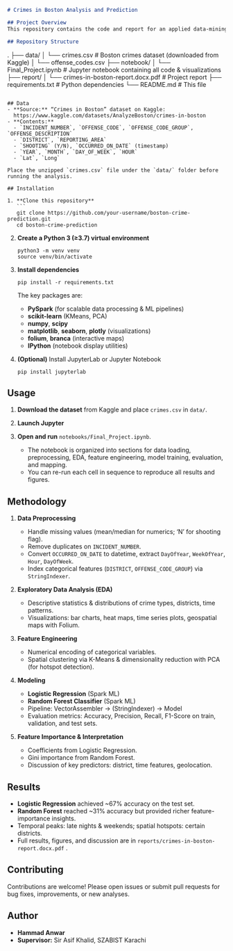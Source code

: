 ```markdown
# Crimes in Boston Analysis and Prediction

## Project Overview
This repository contains the code and report for an applied data-mining project that explores crime patterns in Boston and builds machine-learning models to predict the type of crime based on historical data. The analysis covers data preprocessing, exploratory data analysis (EDA), feature engineering, model training (Logistic Regression & Random Forest), and evaluation.

## Repository Structure
```

.
├── data/
│   └── crimes.csv               # Boston crimes dataset (downloaded from Kaggle)
│   └── offense_codes.csv
├── notebook/
│   └── Final\_Project.ipynb      # Jupyter notebook containing all code & visualizations
├── report/
│   └── crimes-in-boston-report.docx.pdf   # Project report&#x20;
├── requirements.txt             # Python dependencies
└── README.md                    # This file

````

## Data
- **Source:** “Crimes in Boston” dataset on Kaggle:  
  https://www.kaggle.com/datasets/AnalyzeBoston/crimes-in-boston  
- **Contents:**  
  - `INCIDENT_NUMBER`, `OFFENSE_CODE`, `OFFENSE_CODE_GROUP`, `OFFENSE_DESCRIPTION`  
  - `DISTRICT`, `REPORTING_AREA`  
  - `SHOOTING` (Y/N), `OCCURRED_ON_DATE` (timestamp)  
  - `YEAR`, `MONTH`, `DAY_OF_WEEK`, `HOUR`  
  - `Lat`, `Long`  

Place the unzipped `crimes.csv` file under the `data/` folder before running the analysis.

## Installation

1. **Clone this repository**  
   ```
   git clone https://github.com/your-username/boston-crime-prediction.git
   cd boston-crime-prediction
````

2. **Create a Python 3 (≥3.7) virtual environment**

   ```
   python3 -m venv venv
   source venv/bin/activate
   ```

3. **Install dependencies**

   ```
   pip install -r requirements.txt
   ```

   The key packages are:

   * **PySpark** (for scalable data processing & ML pipelines)
   * **scikit-learn** (KMeans, PCA)
   * **numpy**, **scipy**
   * **matplotlib**, **seaborn**, **plotly** (visualizations)
   * **folium**, **branca** (interactive maps)
   * **IPython** (notebook display utilities)

4. **(Optional)** Install JupyterLab or Jupyter Notebook

   ```
   pip install jupyterlab
   ```

## Usage

1. **Download the dataset** from Kaggle and place `crimes.csv` in `data/`.
2. **Launch Jupyter**
3. **Open and run** `notebooks/Final_Project.ipynb`.

   * The notebook is organized into sections for data loading, preprocessing, EDA, feature engineering, model training, evaluation, and mapping.
   * You can re-run each cell in sequence to reproduce all results and figures.

## Methodology

1. **Data Preprocessing**

   * Handle missing values (mean/median for numerics; ‘N’ for shooting flag).
   * Remove duplicates on `INCIDENT_NUMBER`.
   * Convert `OCCURRED_ON_DATE` to datetime, extract `DayOfYear`, `WeekOfYear`, `Hour`, `DayOfWeek`.
   * Index categorical features (`DISTRICT`, `OFFENSE_CODE_GROUP`) via `StringIndexer`.

2. **Exploratory Data Analysis (EDA)**

   * Descriptive statistics & distributions of crime types, districts, time patterns.
   * Visualizations: bar charts, heat maps, time series plots, geospatial maps with Folium.

3. **Feature Engineering**

   * Numerical encoding of categorical variables.
   * Spatial clustering via K-Means & dimensionality reduction with PCA (for hotspot detection).

4. **Modeling**

   * **Logistic Regression** (Spark ML)
   * **Random Forest Classifier** (Spark ML)
   * Pipeline: VectorAssembler → (StringIndexer) → Model
   * Evaluation metrics: Accuracy, Precision, Recall, F1-Score on train, validation, and test sets.

5. **Feature Importance & Interpretation**

   * Coefficients from Logistic Regression.
   * Gini importance from Random Forest.
   * Discussion of key predictors: district, time features, geolocation.

## Results

* **Logistic Regression** achieved \~67% accuracy on the test set.
* **Random Forest** reached \~31% accuracy but provided richer feature-importance insights.
* Temporal peaks: late nights & weekends; spatial hotspots: certain districts.
* Full results, figures, and discussion are in `reports/crimes-in-boston-report.docx.pdf` .

## Contributing

Contributions are welcome! Please open issues or submit pull requests for bug fixes, improvements, or new analyses.

## Author

* **Hammad Anwar**
* **Supervisor:** Sir Asif Khalid, SZABIST Karachi

```

